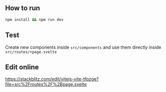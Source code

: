 ## How to run

```bash
npm install && npm run dev
```

## Test

Create new components inside `src/components` and use them directly inside `src/routes/+page.svelte`

## Edit online

https://stackblitz.com/edit/vitejs-vite-tfpzge?file=src%2Froutes%2F%2Bpage.svelte
